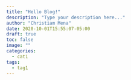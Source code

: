```yaml
---
title: "Hello Blog!"
description: "Type your description here..."
author: "Christiam Mena"
date: 2020-10-01T15:55:07-05:00
draft: true
toc: false
image: ""
categories:
  - cat1
tags:
  - tag1
---
```

